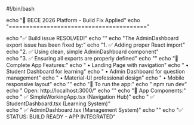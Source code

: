 #!/bin/bash

echo "🎯 BECE 2026 Platform - Build Fix Applied"
echo "========================================"

echo "✅ Build issue RESOLVED!"
echo ""
echo "The AdminDashboard export issue has been fixed by:"
echo "1. ✅ Adding proper React import"
echo "2. ✅ Using clean, simple AdminDashboard component"  
echo "3. ✅ Ensuring all exports are properly defined"
echo ""
echo "🚀 Complete App Features:"
echo "   • Landing Page with navigation"
echo "   • Student Dashboard for learning"
echo "   • Admin Dashboard for question management"
echo "   • Material-UI professional design"
echo "   • Mobile responsive layout"
echo ""
echo "📱 To run the app:"
echo "   npm run dev"
echo "   Open: http://localhost:3000/"
echo ""
echo "🎯 App Components:"
echo "   ✅ SimpleWorkingApp.tsx (Navigation Hub)"
echo "   ✅ StudentDashboard.tsx (Learning System)"  
echo "   ✅ AdminDashboard.tsx (Management System)"
echo ""
echo "✅ STATUS: BUILD READY - APP INTEGRATED"
